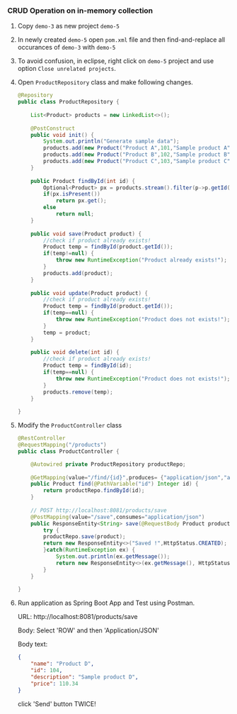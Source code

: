 ### CRUD Operation on in-memory collection

1.  Copy `demo-3` as new project `demo-5`

2.  In newly created `demo-5` open `pom.xml` file and then find-and-replace all occurances of `demo-3` with `demo-5`

3.  To avoid confusion, in eclipse, right click on `demo-5` project and use option `Close unrelated projects`.

4.  Open `ProductRepository` class and make following changes.

    ```java
    @Repository
    public class ProductRepository {
        
        List<Product> products = new LinkedList<>();
        
        @PostConstruct
        public void init() {
            System.out.println("Generate sample data");
            products.add(new Product("Product A",101,"Sample product A",120D));
            products.add(new Product("Product B",102,"Sample product B",110.3D));
            products.add(new Product("Product C",103,"Sample product C",320.67D));
        }
        
        public Product findById(int id) {
            Optional<Product> px = products.stream().filter(p->p.getId()==id).findFirst();
            if(px.isPresent())
                return px.get();
            else
                return null;
        }
        
        public void save(Product product) {
            //check if product already exists!
            Product temp = findById(product.getId());
            if(temp!=null) {
                throw new RuntimeException("Product already exists!");
            }
            products.add(product);
        }
        
        public void update(Product product) {
            //check if product already exists!
            Product temp = findById(product.getId());
            if(temp==null) {
                throw new RuntimeException("Product does not exists!");
            }
            temp = product; 
        }	
        
        public void delete(int id) {
            //check if product already exists!
            Product temp = findById(id);
            if(temp==null) {
                throw new RuntimeException("Product does not exists!");
            }
            products.remove(temp);
        }
        
    }
    ```

5.  Modify the `ProductController` class

    ```java
    @RestController
    @RequestMapping("/products")
    public class ProductController {

        @Autowired private ProductRepository productRepo;
        
        @GetMapping(value="/find/{id}",produces= {"application/json","application/xml"})
        public Product find(@PathVariable("id") Integer id) {
            return productRepo.findById(id);
        }
        
        // POST http://localhost:8081/products/save
        @PostMapping(value="/save",consumes="application/json")
        public ResponseEntity<String> save(@RequestBody Product product){
            try {
            productRepo.save(product);
            return new ResponseEntity<>("Saved !",HttpStatus.CREATED);
            }catch(RuntimeException ex) {
                System.out.println(ex.getMessage());
                return new ResponseEntity<>(ex.getMessage(), HttpStatus.BAD_REQUEST);
            }
        }
        
    }
    ```

6.  Run application as Spring Boot App and Test using Postman.

    URL:        http://localhost:8081/products/save

    Body:       Select 'ROW' and then 'Application/JSON'
    
    Body text:       

    ```json
    {
        "name": "Product D",
        "id": 104,
        "description": "Sample product D",
        "price": 110.34
    }
    ```

    click 'Send' button TWICE!